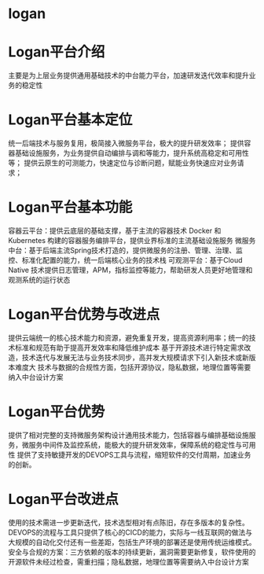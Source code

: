# logan

# Logan平台介绍
主要是为上层业务提供通用基础技术的中台能力平台，加速研发迭代效率和提升业务的稳定性

# Logan平台基本定位
统一后端技术与服务复用，极简接入微服务平台，极大的提升研发效率；
提供容器基础设施服务，为业务提供自动编排与调和等能力，提升系统高稳定和可用性等；
提供云原生的可测能力，快速定位与诊断问题，赋能业务快速应对业务请求；

# Logan平台基本功能
容器云平台：提供云底层的基础支撑，基于主流的容器技术 Docker 和 Kubernetes 构建的容器服务编排平台，提供业界标准的主流基础设施服务
微服务中台：基于后端主流Spring技术打造的，提供微服务的注册、管理、治理、监控、标准化配置的能力，统一后端核心业务的技术栈
可观测平台：基于Cloud Native 技术提供日志管理，APM，指标监控等能力，帮助研发人员更好地管理和观测系统的运行状态

# Logan平台优势与改进点
提供云端统一的核心技术能力和资源，避免重复开发，提高资源利用率；统一的技术标准和规范有助于提高开发效率和降低维护成本
基于开源技术进行特定需求改造，技术迭代与发展无法与业务技术同步，高并发大规模请求下引入新技术或新版本难度大
技术与数据的合规性方面，包括开源协议，隐私数据，地理位置等需要纳入中台设计方案

# Logan平台优势
提供了相对完整的支持微服务架构设计通用技术能力，包括容器与编排基础设施服务，微服务中间件及监控系统，能极大的提升研发效率，保障系统的稳定性与可用性
提供了支持敏捷开发的DEVOPS工具与流程，缩短软件的交付周期，加速业务的创新。

# Logan平台改进点
使用的技术需进一步更新迭代，技术选型相对有点陈旧，存在多版本的复杂性。
DEVOPS的流程与工具只提供了核心的CICD的能力，实际与一线互联网的做法与大规模的自动化交付还有一些差距，包括生产环境的部署还是使用传统运维模式。
安全与合规的方案：三方依赖的版本的持续更新，漏洞需要更新修复，软件使用的开源软件未经过检查，需重扫描；隐私数据，地理位置等需要纳入中台设计方案

 
